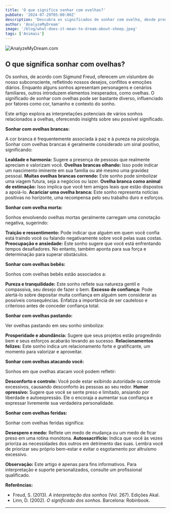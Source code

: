 ```yaml
---
title: 'O que significa sonhar com ovelhas?'
pubDate: '2024-07-29T05:00:00Z'
description: 'Descubra os significados de sonhar com ovelha, desde prosperidade e segurança até traição e medo.'
author: 'AnalyzeMyDream'
image: '/blog/what-does-it-mean-to-dream-about-sheep.jpeg'
tags: ['Animais']
---
```


![AnalyzeMyDream.com](/blog/what-does-it-mean-to-dream-about-sheep.jpeg)

## O que significa sonhar com ovelhas?

Os sonhos, de acordo com Sigmund Freud, oferecem um vislumbre do nosso subconsciente, refletindo nossos desejos, conflitos e emoções diários. Enquanto alguns sonhos apresentam personagens e cenários familiares, outros introduzem elementos inesperados, como ovelhas. O significado de sonhar com ovelhas pode ser bastante diverso, influenciado por fatores como cor, tamanho e contexto do sonho.

Este artigo explora as interpretações potenciais de vários sonhos relacionados a ovelhas, oferecendo insights sobre seu possível significado.

**Sonhar com ovelhas brancas:**

A cor branca é frequentemente associada à paz e à pureza na psicologia. Sonhar com ovelhas brancas é geralmente considerado um sinal positivo, significando:

**Lealdade e harmonia:** Sugere a presença de pessoas que realmente apreciam e valorizam você.
**Ovelhas brancas olhando:** Isso pode indicar um nascimento iminente em sua família ou até mesmo uma gravidez pessoal. 
**Muitas ovelhas brancas correndo:** Este sonho pode simbolizar uma viagem futura, seja a negócios ou lazer.
**Ovelha branca como animal de estimação:** Isso implica que você tem amigos leais que estão dispostos a apoiá-lo.
**Acariciar uma ovelha branca:** Este sonho representa notícias positivas no horizonte, uma recompensa pelo seu trabalho duro e esforços.

**Sonhar com ovelha morta:**

Sonhos envolvendo ovelhas mortas geralmente carregam uma conotação negativa, sugerindo:

**Traição e ressentimento:** Pode indicar que alguém em quem você confia está traindo você ou falando negativamente sobre você pelas suas costas.
**Preocupação e ansiedade:** Este sonho sugere que você está enfrentando tempos desafiadores. No entanto, também aponta para sua força e determinação para superar obstáculos.

**Sonhar com ovelhas bebês:**

Sonhos com ovelhas bebês estão associados a:

**Pureza e tranquilidade:** Este sonho reflete sua natureza gentil e compassiva, seu desejo de fazer o bem.
**Excesso de confiança:** Pode alertá-lo sobre depositar muita confiança em alguém sem considerar as possíveis consequências. Enfatiza a importância de ser cauteloso e criterioso antes de conceder confiança total.

**Sonhar com ovelhas pastando:**

Ver ovelhas pastando em seu sonho simboliza:

**Prosperidade e abundância:** Sugere que seus projetos estão progredindo bem e seus esforços acabarão levando ao sucesso.
**Relacionamentos felizes:** Este sonho indica um relacionamento forte e gratificante, um momento para valorizar e aproveitar.

**Sonhar com ovelhas atacando você:**

Sonhos em que ovelhas atacam você podem refletir:

**Desconforto e controle:** Você pode estar exibindo autoridade ou controle excessivos, causando desconforto às pessoas ao seu redor.
**Humor opressivo:** Sugere que você se sente preso e limitado, ansiando por liberdade e autoexpressão. Ele o encoraja a aumentar sua confiança e expressar livremente sua verdadeira personalidade.

**Sonhar com ovelhas feridas:**

Sonhar com ovelhas feridas significa:

**Desespero e medo:** Reflete um medo de mudança ou um medo de ficar preso em uma rotina monótona.
**Autossacrifício:** Indica que você às vezes prioriza as necessidades dos outros em detrimento das suas. Lembra você de priorizar seu próprio bem-estar e evitar o esgotamento por altruísmo excessivo.

**Observação:** Este artigo é apenas para fins informativos. Para interpretação e suporte personalizados, consulte um profissional qualificado.

**Referências:**

* Freud, S. (2013). *A interpretação dos sonhos* (Vol. 267). Edições Akal. 
* Linn, D. (2002). *O significado dos sonhos*. Barcelona: Robinbook.

---